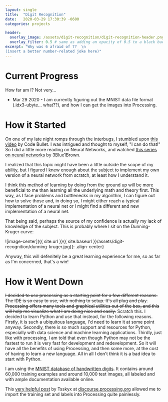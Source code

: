 ```yaml
---
layout: single
title:  "Digit Recognition"
date:   2020-03-29 17:30:39 -0600
categories: projects

header:
  overlay_image: /assets/digit-recognition/digit-recognition-header.png
  overlay_filter: 0.5 # same as adding an opacity of 0.5 to a black background
excerpt: "Why was 6 afraid of 7?  \n
(insert a better number-related joke here)"
---
```


# Current Progress 

How far am I? Not very...

* Mar 29 2020 - I am currently figuring out the MNIST data file format (.idx3-ubyte... what??), and how I can get the images into Processing. 

# How it Started

On one of my late night romps through the interbugs, I stumbled upon [this video](https://www.youtube.com/watch?v=JeVDjExBf7Y) by Code Bullet. I was intrigued and thought to myself, "I can do that!" So I did a little more reading on Neural Networks, and watched [this series on neural networks](https://www.youtube.com/watch?v=aircAruvnKk&list=PLZHQObOWTQDNU6R1_67000Dx_ZCJB-3pi) by 3Blue1Brown.

I realized that this topic might have been a little outside the scope of my ability, but I figured I knew enough about the subject to implement my own version of a neural network from scratch, at least how I understand it. 

I think this method of learning by doing from the ground up will be more beneficial to me than learning all the underlying math and theory first. This way, as I face problems and bottlenecks in my algorithm, I can figure out how to solve those and, in doing so, I might either reach a typical implementation of a neural net or I might find a different and new implementation of a neural net.

That being said, perhaps the source of my confidence is actually my lack of knowledge of the subject. This is probably where I sit on the Dunning-Kruger curve:

![image-center]({{ site.url }}{{ site.baseurl }}/assets/digit-recognition/dunning-kruger.jpg){: .align-center}

Anyway, this will defenitely be a great learning experience for me, so as far as I'm concerned, that's a win!

# How it Went Down

~~I decided to use processing as a starting point for a few different reasons. The IDE is so easy to use, with nothing to setup. It's all plug and play. Processing offers many tools and graphical utilities out of the box, and this will help me visualize what I am doing nice and easily.~~
Scratch this. I decided to learn Python and use that instead, for the following reasons. Firstly, it is such a ubiquitous language, I'd need to learn it at some point anyway. Secondly, there is so much support and resources for Python, especially with data science and machine learning applications. Thirdly, just like with processing, I am told that even though Python may not be the fastest to run it is very fast for development and redevelopment. So it will have all the benefits of using Processing, and then some more, at the cost of having to learn a new language. All in all I don't think it is a bad idea to start with Python.

I am using the [MNIST database of handwritten digits](http://yann.lecun.com/exdb/mnist/). It contains around 60,000 training examples and around 10,000 test images, all labeled and with ample documentation available online.

This [very helpful post](https://discourse.processing.org/t/how-do-i-import-an-idx3-ubyte-file/3577/3) by Tsskyx at [discourse.processing.org](discourse.processing.org) allowed me to import the training set and labels into Processing quite painlessly.
